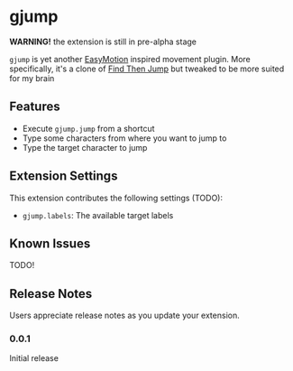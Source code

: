 # gjump

**WARNING!** the extension is still in pre-alpha stage

`gjump` is yet another [EasyMotion](https://github.com/easymotion/vim-easymotion) inspired movement plugin. More specifically, it's a clone of [Find Then Jump](https://marketplace.visualstudio.com/items?itemName=tranhl.find-then-jump) but tweaked to be more suited for my brain

## Features

- Execute `gjump.jump` from a shortcut
- Type some characters from where you want to jump to
- Type the target character to jump

## Extension Settings

This extension contributes the following settings (TODO):

- `gjump.labels`: The available target labels

## Known Issues

TODO!

## Release Notes

Users appreciate release notes as you update your extension.

### 0.0.1

Initial release
